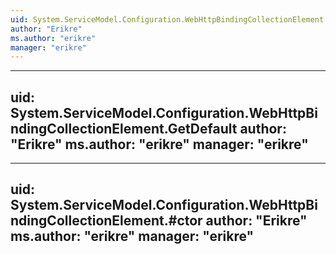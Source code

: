 ```yaml
---
uid: System.ServiceModel.Configuration.WebHttpBindingCollectionElement
author: "Erikre"
ms.author: "erikre"
manager: "erikre"
---
```


---
uid: System.ServiceModel.Configuration.WebHttpBindingCollectionElement.GetDefault
author: "Erikre"
ms.author: "erikre"
manager: "erikre"
---

---
uid: System.ServiceModel.Configuration.WebHttpBindingCollectionElement.#ctor
author: "Erikre"
ms.author: "erikre"
manager: "erikre"
---

